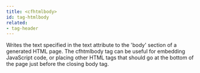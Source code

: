 ```yaml
---
title: <cfhtmlbody>
id: tag-htmlbody
related:
- tag-header
---
```


Writes the text specified in the text attribute to the 'body' section of a generated HTML page.
 The cfhtmlbody tag can be useful for embedding JavaScript code, or placing other HTML tags that should go at the bottom
 of the page just before the closing body tag.
